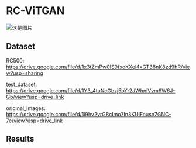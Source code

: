# RC-ViTGAN
![这是图片](/assets/img/fig2.jpg "Overview of RC-ViTGAN![image](https://github.com/tsz12/RC-ViTGAN/assets/65204135/c506ef40-cb1f-47f5-bcb6-5e687f808261)
")
## Dataset
RC500: https://drive.google.com/file/d/1x3tZmPw0IS9fxoKXel4xGT38nK8zd9hR/view?usp=sharing  

test_dataset: https://drive.google.com/file/d/1Y3_4tuNcGbzj5bYr2JWhniVvm6W6J-Gb/view?usp=drive_link  

original_images: https://drive.google.com/file/d/1i9hv2yrG8cImo7In3KUiFnusn7GNC-7e/view?usp=drive_link  
## Results
